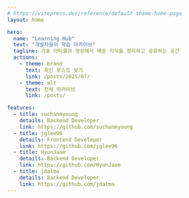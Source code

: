 ```yaml
---
# https://vitepress.dev/reference/default-theme-home-page
layout: home

hero:
  name: "Learning Hub"
  text: "개발자들의 학습 아카이브"
  tagline: 기술 아티클과 영상에서 배운 지식을 정리하고 공유하는 공간
  actions:
    - theme: brand
      text: 최신 포스트 보기
      link: /posts/2025/07/
    - theme: alt
      text: 전체 아카이브
      link: /posts/

features:
  - title: suchanmyoung
    details: Backend Developer
    link: https://github.com/suchanmyoung
  - title: jglee96
    details: Frontend Developer
    link: https://github.com/jglee96
  - title: HyunJaae
    details: Backend Developer
    link: https://github.com/HyunJaae
  - title: jdalma
    details: Backend Developer
    link: https://github.com/jdalma
---
```

